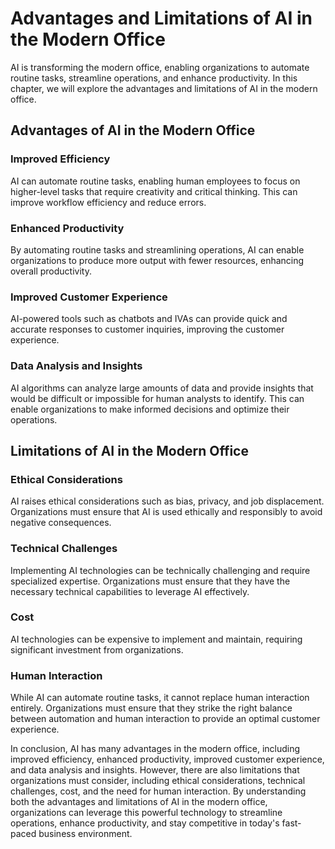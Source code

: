 Advantages and Limitations of AI in the Modern Office
============================================================================================================

AI is transforming the modern office, enabling organizations to automate routine tasks, streamline operations, and enhance productivity. In this chapter, we will explore the advantages and limitations of AI in the modern office.

Advantages of AI in the Modern Office
-------------------------------------

### Improved Efficiency

AI can automate routine tasks, enabling human employees to focus on higher-level tasks that require creativity and critical thinking. This can improve workflow efficiency and reduce errors.

### Enhanced Productivity

By automating routine tasks and streamlining operations, AI can enable organizations to produce more output with fewer resources, enhancing overall productivity.

### Improved Customer Experience

AI-powered tools such as chatbots and IVAs can provide quick and accurate responses to customer inquiries, improving the customer experience.

### Data Analysis and Insights

AI algorithms can analyze large amounts of data and provide insights that would be difficult or impossible for human analysts to identify. This can enable organizations to make informed decisions and optimize their operations.

Limitations of AI in the Modern Office
--------------------------------------

### Ethical Considerations

AI raises ethical considerations such as bias, privacy, and job displacement. Organizations must ensure that AI is used ethically and responsibly to avoid negative consequences.

### Technical Challenges

Implementing AI technologies can be technically challenging and require specialized expertise. Organizations must ensure that they have the necessary technical capabilities to leverage AI effectively.

### Cost

AI technologies can be expensive to implement and maintain, requiring significant investment from organizations.

### Human Interaction

While AI can automate routine tasks, it cannot replace human interaction entirely. Organizations must ensure that they strike the right balance between automation and human interaction to provide an optimal customer experience.

In conclusion, AI has many advantages in the modern office, including improved efficiency, enhanced productivity, improved customer experience, and data analysis and insights. However, there are also limitations that organizations must consider, including ethical considerations, technical challenges, cost, and the need for human interaction. By understanding both the advantages and limitations of AI in the modern office, organizations can leverage this powerful technology to streamline operations, enhance productivity, and stay competitive in today's fast-paced business environment.
